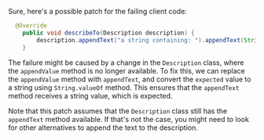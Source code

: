 Sure, here's a possible patch for the failing client code:
```java
  @Override
    public void describeTo(Description description) {
        description.appendText("a string containing: ").appendText(String.valueOf(expected));
    }
```
The failure might be caused by a change in the `Description` class, where the `appendValue` method is no longer available. To fix this, we can replace the `appendValue` method with `appendText`, and convert the `expected` value to a string using `String.valueOf` method. This ensures that the `appendText` method receives a string value, which is expected.

Note that this patch assumes that the `Description` class still has the `appendText` method available. If that's not the case, you might need to look for other alternatives to append the text to the description.